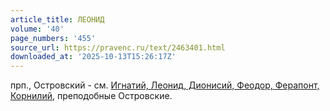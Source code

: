 ```yaml
---
article_title: ЛЕОНИД
volume: '40'
page_numbers: '455'
source_url: https://pravenc.ru/text/2463401.html
downloaded_at: '2025-10-13T15:26:17Z'
---
```


прп., Островский - см. [Игнатий, Леонид, Дионисий, Феодор, Ферапонт, Корнилий](<https://pravenc.ru/text/Игнатий  Леонид  Дионисий  Феодор  Ферапонт  Корнилий.html>), преподобные Островские.
